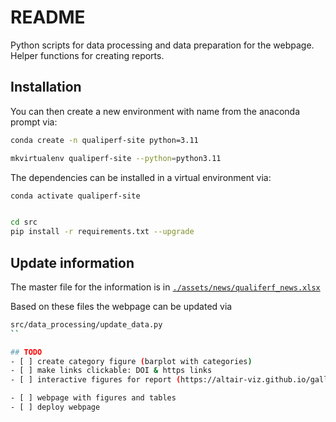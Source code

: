 # README
Python scripts for data processing and data preparation for the webpage.
Helper functions for creating reports.

## Installation
You can then create a new environment with name from the anaconda prompt via:

```bash
conda create -n qualiperf-site python=3.11
```
```bash
mkvirtualenv qualiperf-site --python=python3.11
```

The dependencies can be installed in a virtual environment via:
```bash
conda activate qualiperf-site
```
```bash
```

```bash
cd src
pip install -r requirements.txt --upgrade
```

## Update information
The master file for the information is in [`./assets/news/qualiferf_news.xlsx`](./assets/news/qualiferf_news.xlsx)

Based on these files the webpage can be updated via
```bash
src/data_processing/update_data.py
``

## TODO
- [ ] create category figure (barplot with categories)
- [ ] make links clickable: DOI & https links
- [ ] interactive figures for report (https://altair-viz.github.io/gallery/index.html#example-gallery)

- [ ] webpage with figures and tables
- [ ] deploy webpage

